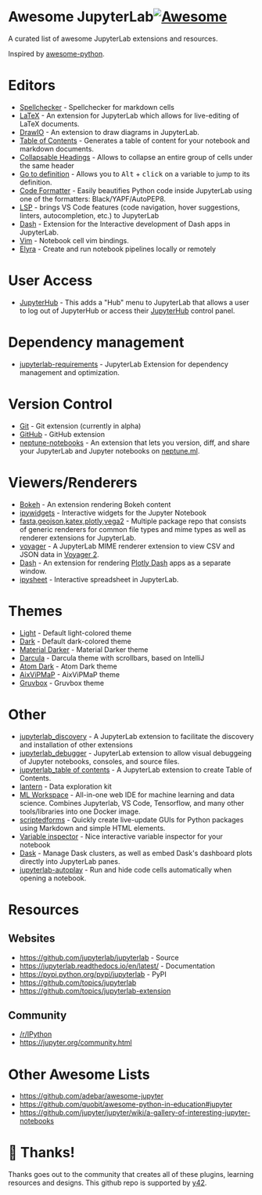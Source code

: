 # Awesome JupyterLab[![Awesome](https://cdn.rawgit.com/sindresorhus/awesome/d7305f38d29fed78fa85652e3a63e154dd8e8829/media/badge.svg)](https://github.com/sindresorhus/awesome)

A curated list of awesome JupyterLab extensions and resources.

Inspired by [awesome-python](https://github.com/vinta/awesome-python).


# Editors
- [Spellchecker](https://github.com/ijmbarr/jupyterlab_spellchecker) - Spellchecker for markdown cells
- [LaTeX](https://github.com/jupyterlab/jupyterlab-latex) - An extension for JupyterLab which allows for live-editing of LaTeX documents.
- [DrawIO](https://github.com/QuantStack/jupyterlab-drawio) - An extension to draw diagrams in JupyterLab.
- [Table of Contents](https://github.com/ian-r-rose/jupyterlab-toc) - Generates a table of content for your notebook and markdown documents.
- [Collapsable Headings](https://github.com/aquirdTurtle/Collapsible_Headings) - Allows to collapse an entire group of cells under the same header
- [Go to definition](https://github.com/krassowski/jupyterlab-go-to-definition) - Allows you to <kbd>Alt</kbd> + <kbd>click</kbd> on a variable to jump to its definition.
- [Code Formatter](https://github.com/ryantam626/jupyterlab_code_formatter) - Easily beautifies Python code inside JupyterLab using one of the formatters: Black/YAPF/AutoPEP8.
- [LSP](https://github.com/krassowski/jupyterlab-lsp) - brings VS Code features (code navigation, hover suggestions, linters, autocompletion, etc.) to JupyterLab
- [Dash](https://github.com/plotly/jupyter-dash) - Extension for the Interactive development of Dash apps in JupyterLab.
- [Vim](https://github.com/jwkvam/jupyterlab-vim) - Notebook cell vim bindings.
- [Elyra](https://github.com/elyra-ai/elyra) - Create and run notebook pipelines locally or remotely

# User Access
- [JupyterHub](https://github.com/jupyterhub/jupyterlab-hub) - This adds a "Hub" menu to JupyterLab that allows a user to log out of JupyterHub or access their [JupyterHub](https://github.com/jupyterhub/jupyterhub) control panel.

# Dependency management
- [jupyterlab-requirements](https://github.com/thoth-station/jupyterlab-requirements) - JupyterLab Extension for dependency management and optimization.

# Version Control
- [Git](https://github.com/jupyterlab/jupyterlab-git) - Git extension (currently in alpha)
- [GitHub](https://github.com/jupyterlab/jupyterlab-github) - GitHub extension
- [neptune-notebooks](https://docs.neptune.ml/notebooks/introduction.html) - An extension that lets you version, diff, and share your JupyterLab and Jupyter notebooks on [neptune.ml](https://neptune.ml/). 

# Viewers/Renderers
- [Bokeh](https://github.com/bokeh/jupyterlab_bokeh) - An extension rendering Bokeh content
- [ipywidgets](https://github.com/jupyter-widgets/ipywidgets) - Interactive widgets for the Jupyter Notebook
- [fasta,geojson,katex,plotly,vega2](https://github.com/jupyterlab/jupyter-renderers) - Multiple package repo that consists of generic renderers for common file types and mime types as well as renderer extensions for JupyterLab.
- [voyager](https://github.com/altair-viz/jupyterlab_voyager) - A JupyterLab MIME renderer extension to view CSV and JSON data in [Voyager 2](https://github.com/vega/voyager#voyager-2).
- [Dash](https://github.com/plotly/jupyterlab-dash) - An extension for rendering [Plotly Dash](https://plot.ly/products/dash/) apps as a separate window.
- [ipysheet](https://github.com/QuantStack/ipysheet) - Interactive spreadsheet in JupyterLab.

# Themes
- [Light](https://github.com/jupyterlab/jupyterlab/tree/master/packages/theme-light-extension) - Default light-colored theme
- [Dark](https://github.com/jupyterlab/jupyterlab/tree/master/packages/theme-dark-extension) - Default dark-colored theme
- [Material Darker](https://github.com/oriolmirosa/jupyterlab_materialdarker) - Material Darker theme
- [Darcula](https://github.com/telamonian/theme-darcula) - Darcula theme with scrollbars, based on IntelliJ
- [Atom Dark](https://github.com/BurglarBenson/Jupyter-Atom-Dark-Theme) - Atom Dark theme
- [AixViPMaP](https://github.com/AixViPMaP/jlab-theme) - AixViPMaP theme
- [Gruvbox](https://github.com/Rahlir/theme-gruvbox) - Gruvbox theme

# Other
- [jupyterlab_discovery](https://github.com/vidartf/jupyterlab_discovery) - A JupyterLab extension to facilitate the discovery and installation of other extensions
- [jupyterlab_debugger](https://github.com/jupyterlab/debugger) -  JupyterLab extension to allow visual debuggeing of Jupyter notebooks, consoles, and source files.
- [jupyterlab_table of contents](https://github.com/jupyterlab/jupyterlab-toc) - A JupyterLab extension to create Table of Contents.
- [lantern](https://github.com/timkpaine/lantern) - Data exploration kit
- [ML Workspace](https://github.com/ml-tooling/ml-workspace) - All-in-one web IDE for machine learning and data science. Combines Jupyterlab, VS Code, Tensorflow, and many other tools/libraries into one Docker image.
- [scriptedforms](https://github.com/SimonBiggs/scriptedforms) - Quickly create live-update GUIs for Python packages using Markdown and simple HTML elements.
- [Variable inspector](https://github.com/lckr/jupyterlab-variableInspector) - Nice interactive variable inspector for your notebook
- [Dask](https://github.com/dask/dask-labextension) - Manage Dask clusters, as well as embed Dask's dashboard plots directly into JupyterLab panes.
- [jupyterlab-autoplay](https://github.com/remborg/autoplay) - Run and hide code cells automatically when opening a notebook.

# Resources

## Websites
- https://github.com/jupyterlab/jupyterlab - Source
- https://jupyterlab.readthedocs.io/en/latest/ - Documentation
- https://pypi.python.org/pypi/jupyterlab - PyPI
- https://github.com/topics/jupyterlab
- https://github.com/topics/jupyterlab-extension

## Community
- [/r/IPython](https://www.reddit.com/r/IPython/)
- https://jupyter.org/community.html


# Other Awesome Lists
- https://github.com/adebar/awesome-jupyter
- https://github.com/quobit/awesome-python-in-education#jupyter
- https://github.com/jupyter/jupyter/wiki/a-gallery-of-interesting-jupyter-notebooks



# 💜 Thanks!
Thanks goes out to the community that creates all of these plugins, learning resources and designs. This github repo is supported by [y42](https://www.y42.com).
